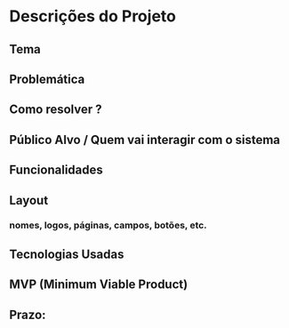 # Descrições do Projeto

## Tema

## Problemática

## Como resolver ?

## Público Alvo / Quem vai interagir com o sistema

## Funcionalidades

## Layout
### nomes, logos, páginas, campos, botões, etc.

## Tecnologias Usadas

## MVP (Minimum Viable Product)

## Prazo: 
